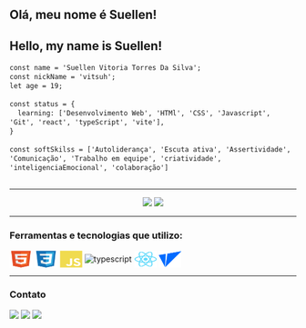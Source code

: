 ## Olá, meu nome é Suellen!
## Hello, my name is Suellen!

```
const name = 'Suellen Vitoria Torres Da Silva';
const nickName = 'vitsuh';
let age = 19;

const status = {
  learning: ['Desenvolvimento Web', 'HTMl', 'CSS', 'Javascript', 'Git', 'react', 'typeScript', 'vite'],
}

const softSkilss = ['Autoliderança', 'Escuta ativa', 'Assertividade', 'Comunicação', 'Trabalho em equipe', 'criatividade', 'inteligenciaEmocional', 'colaboração']


```

---

<div align="center">
  <img height="160em" src="https://github-readme-stats.vercel.app/api?username=vtsuellen&show_icons=true&theme=dracula&include_all_commits=true&count_private=true&icon_color=2FC18C&title_color=2FC18C&bg_color=1A1D21"/>
  <img height="160em" src="https://github-readme-stats.vercel.app/api/top-langs/?username=vtsuellen&layout=compact&langs_count=7&theme=dracula&title_color=2FC18C&bg_color=1A1D21"/>
</div>

---

### Ferramentas e tecnologias que utilizo:

<div>
  
  <img align="center" alt="html" height="30" width="40" src="https://raw.githubusercontent.com/devicons/devicon/master/icons/html5/html5-original.svg">
  <img align="center" alt="css" height="30" width="40" src="https://raw.githubusercontent.com/devicons/devicon/master/icons/css3/css3-original.svg"> 
  <img align="center" alt="javascript" height="30" width="40" src="https://raw.githubusercontent.com/devicons/devicon/master/icons/javascript/javascript-plain.svg">
  <img align="center" alt="typescript" height="35" width="50" src="https://cdn.jsdelivr.net/gh/devicons/devicon/icons/typescript/typescript-original.svg" />
  <img align="center" alt="react" height="30" width="40" src="https://raw.githubusercontent.com/devicons/devicon/master/icons/react/react-original.svg">
  <img align="center" alt="vite" height="30" width="40" src="https://raw.githubusercontent.com/devicons/devicon/master/icons/vite/vite-original.svg">

</div>

---

### Contato

<div>
  <a href="https://www.linkedin.com/in/suellen-vit%C3%B3ria-02873623b/" target="_blank"><img src="https://img.shields.io/badge/-LinkedIn-%230077B5?style=for-the-badge&logo=linkedin&logoColor=white" target="_blank"></a> 
  <a href = "mailto:vtsuellen@hotmail.com"><img src="https://img.shields.io/badge/-Gmail-%23333?style=for-the-badge&logo=gmail&logoColor=white" target="_blank"></a>
  <a href='https://www.instagram.com/vtsuellen/' target="_blank"><img src="https://img.shields.io/badge/-Instagram-%23E4405F?style=for-the-badge&logo=instagram&logoColor=white" target="_blank"></a> 
</div>



